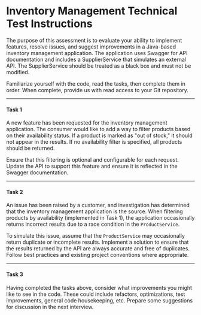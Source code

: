 # **Inventory Management Technical Test Instructions**

The purpose of this assessment is to evaluate your ability to implement features, resolve issues, and suggest improvements in a Java-based inventory management application. The application uses Swagger for API documentation and includes a SupplierService that simulates an external API. The SupplierService should be treated as a black box and must not be modified.

Familiarize yourself with the code, read the tasks, then complete them in order. When complete, provide us with read access to your Git repository.

---

#### **Task 1**

A new feature has been requested for the inventory management application. The consumer would like to add a way to filter products based on their availability status. If a product is marked as "out of stock," it should not appear in the results. If no availability filter is specified, all products should be returned.

Ensure that this filtering is optional and configurable for each request. Update the API to support this feature and ensure it is reflected in the Swagger documentation.

---

#### **Task 2**

An issue has been raised by a customer, and investigation has determined that the inventory management application is the source. When filtering products by availability (implemented in Task 1), the application occasionally returns incorrect results due to a race condition in the `ProductService`.

To simulate this issue, assume that the `ProductService` may occasionally return duplicate or incomplete results. Implement a solution to ensure that the results returned by the API are always accurate and free of duplicates. Follow best practices and existing project conventions where appropriate.

---

#### **Task 3**

Having completed the tasks above, consider what improvements you might like to see in the code. These could include refactors, optimizations, test improvements, general code housekeeping, etc. Prepare some suggestions for discussion in the next interview.
